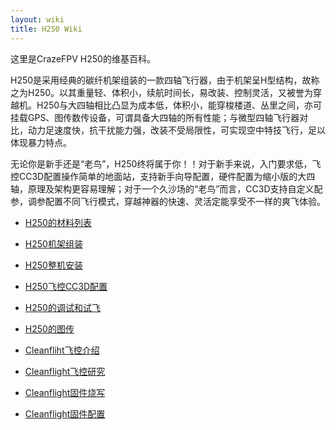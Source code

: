 ```yaml
---
layout: wiki
title: H250 Wiki
---
```


<div class="jumbotron">
    <p class="lead">这里是CrazeFPV H250的维基百科。</p>
</div>

<p>H250是采用经典的碳纤机架组装的一款四轴飞行器，由于机架呈H型结构，故称之为H250。以其重量轻、体积小，续航时间长，易改装、控制灵活，又被誉为穿越机。H250与大四轴相比凸显为成本低，体积小，能穿梭楼道、丛里之间，亦可挂载GPS、图传数传设备，可谓具备大四轴的所有性能；与微型四轴飞行器对比，动力足速度快，抗干扰能力强，改装不受局限性，可实现空中特技飞行，足以体现暴力特点。</p>

<p>
无论你是新手还是“老鸟”，H250终将属于你！！对于新手来说，入门要求低，飞控CC3D配置操作简单的地面站，支持新手向导配置，硬件配置为缩小版的大四轴，原理及架构更容易理解；对于一个久沙场的“老鸟”而言，CC3D支持自定义配参，调参配置不同飞行模式，穿越神器的快速、灵活定能享受不一样的爽飞体验。</p>

* [H250的材料列表](wiki/h250-list.html)
* [H250机架组装](wiki/h250-assemble.html)
* [H250整机安装](wiki/h250-elec-assemble.html)
* [H250飞控CC3D配置](wiki/h250-config.html)
* [H250的调试和试飞](wiki/h250-debug.html)
* [H250的图传](wiki/h250-fpv.html)

* [Cleanfliht飞控介绍](wiki/cleanflight-know.html)
* [Cleanflight飞控研究](wiki/cleanflight-config.html)
* [Cleanflight固件烧写](wiki/cleanflight-firmware-flasher.html)
* [Cleanflight固件配置](wiki/cleanflight-firmware-config.html)